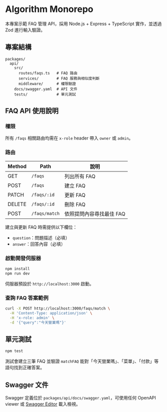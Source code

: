 # Algorithm Monorepo

本專案示範 FAQ 管理 API，採用 Node.js + Express + TypeScript 實作，並透過 Zod 進行輸入驗證。

## 專案結構

```
packages/
  api/
    src/
      routes/faqs.ts   # FAQ 路由
      services/        # FAQ 服務與相似度判斷
      middleware/      # 權限驗證
    docs/swagger.yaml  # API 文件
    tests/             # 單元測試
```

## FAQ API 使用說明

### 權限

所有 `/faqs` 相關路由均需在 `x-role` header 帶入 `owner` 或 `admin`。

### 路由

| Method | Path | 說明 |
| ------ | ---- | ---- |
| GET | `/faqs` | 列出所有 FAQ |
| POST | `/faqs` | 建立 FAQ |
| PATCH | `/faqs/:id` | 更新 FAQ |
| DELETE | `/faqs/:id` | 刪除 FAQ |
| POST | `/faqs/match` | 依照提問內容尋找最佳 FAQ |

建立與更新 FAQ 時需提供以下欄位：

- `question`：問題描述（必填）
- `answer`：回答內容（必填）

### 啟動開發伺服器

```bash
npm install
npm run dev
```

伺服器預設於 `http://localhost:3000` 啟動。

### 查詢 FAQ 答案範例

```bash
curl -X POST http://localhost:3000/faqs/match \
  -H 'Content-Type: application/json' \
  -H 'x-role: admin' \
  -d '{"query":"今天營業嗎"}'
```

## 單元測試

```bash
npm test
```

測試會建立三筆 FAQ 並驗證 `matchFAQ` 能對「今天營業嗎」、「菜單」、「付款」等語句找到正確答案。

## Swagger 文件

Swagger 定義位於 `packages/api/docs/swagger.yaml`，可使用任何 OpenAPI viewer 或 [Swagger Editor](https://editor.swagger.io/) 載入檢視。

